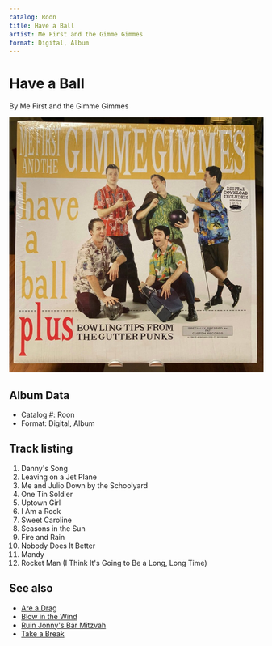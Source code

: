 ```yaml
---
catalog: Roon
title: Have a Ball
artist: Me First and the Gimme Gimmes
format: Digital, Album
---
```


# Have a Ball

By Me First and the Gimme Gimmes

![](../../assets/albumcovers/Me_First_and_the_Gimme_Gimmes-Have_a_Ball.png)

## Album Data

- Catalog #: Roon
- Format: Digital, Album


## Track listing


1. Danny's Song
2. Leaving on a Jet Plane
3. Me and Julio Down by the Schoolyard
4. One Tin Soldier
5. Uptown Girl
6. I Am a Rock
7. Sweet Caroline
8. Seasons in the Sun
9. Fire and Rain
10. Nobody Does It Better
11. Mandy
12. Rocket Man (I Think It's Going to Be a Long, Long Time)


## See also

- [Are a Drag](Are_a_Drag.md)
- [Blow in the Wind](Blow_in_the_Wind.md)
- [Ruin Jonny's Bar Mitzvah](Ruin_Jonnys_Bar_Mitzvah.md)
- [Take a Break](Take_a_Break.md)
